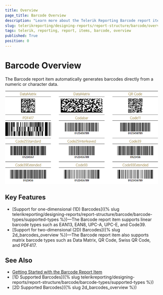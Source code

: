 ```yaml
---
title: Overview
page_title: Barcode Overview
description: "Learn more about the Telerik Reporting Barcode report item."
slug: telerikreporting/designing-reports/report-structure/barcode/overview
tags: telerik, reporting, report, items, barcode, overview
published: True
position: 0
---
```


# Barcode Overview

The Barcode report item automatically generates barcodes directly from a numeric or character data. 

![barcode-overview](images/Barcodes/barcode-overview.png)

## Key Features 

* [Support for one-dimensional (1D) Barcodes]({% slug telerikreporting/designing-reports/report-structure/barcode/barcode-types/supported-types %})—The Barcode report item supports linear barcode types such as EAN13, EAN8, UPC-A, UPC-E, and Code39.
* [Support for two-dimensional (2D) Barcodes]({% slug 2d_barcodes_overview %})—The Barcode report item also supports matrix barcode types such as Data Matrix, QR Code, Swiss QR Code, and PDF417. 


## See Also
 
* [Getting Started with the Barcode Report Item](/reporting/api/Telerik.Reporting.Barcode)  
* [1D Supported Barcodes]({% slug telerikreporting/designing-reports/report-structure/barcode/barcode-types/supported-types %})
* [2D Supported Barcodes]({% slug 2d_barcodes_overview %})